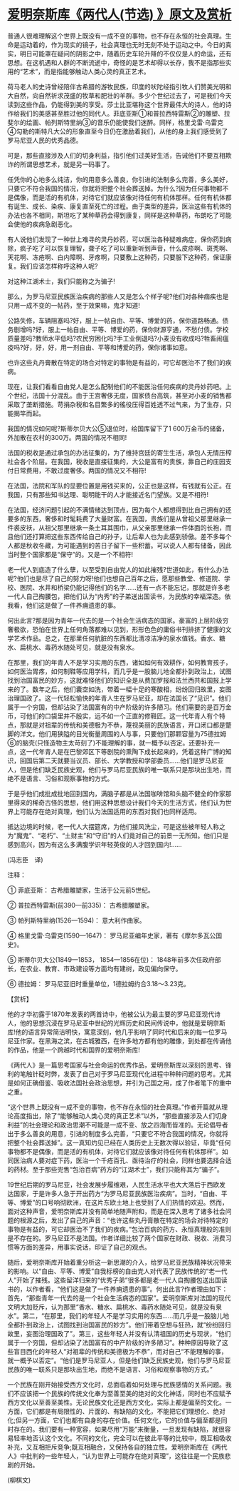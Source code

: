 # [爱明奈斯库《两代人(节选) 》原文及赏析](https://www.vrrw.net/wx/12159.html)

普通人很难理解这个世界上既没有一成不变的事物，也不存在永恒的社会真理。生命是运动着的，作为现实的镜子，社会真理也无时无刻不处于运动之中。今日的真实，明日可能罩在疑问的阴影之中，随着历史车轮升降的不仅仅是人的命运，还有思想。在这机遇和人群的不断流逝中，奇怪的是艺术却得以长存，我不是指那些实用的“艺术”，而是指能够触动人类心灵的真正艺术。

荷马老人的史诗曾经陪伴古希腊的游牧民族，印度的吠陀经指引牧人们赞美光明和大自然，向自然祈求茂盛的牧草和肥壮的羊群。多少个世纪过去了，可是我们今天读到这些作品，仍能得到美的享受。莎士比亚堪称这个世界最伟大的诗人，他的诗作给我们的美感甚至胜过他的同代人。菲底亚斯①和普拉西特雷斯②的雕塑、拉斐尔的绘画、帕列斯特里纳③的音乐仍能使我们迷醉。同样，格里戈雷·乌雷克④勾勒的斯特凡大公的形象直至今日仍在激励着我们，从他的身上我们感受到了罗马尼亚人民的优秀品德。

可是，那些直接涉及人们的切身利益，指引他们过美好生活，告诫他们不要互相欺诈的所谓思想艺术，就是另一码事了。

任凭你的心地多么纯洁，你的用意多么善良，你引进的法制多么完善，多么美好，只要它不符合我国的情况，你就将把整个社会葬送掉。为什么?因为任何事物都不是偶像，而是活的有机体，对待它们就应该像对待任何有机体那样。任何有机体都有诞生、成长、染疾、康复直至死亡的过程。由于类型的差异，医治这些有机体的办法也各不相同，斯坦吃了某种草药会得到康复，同样是这种草药，布朗吃了可能会使他的疾病急剧恶化。



有人说他们发现了一种世上难寻的灵丹妙药，可以医治各种疑难病症，保你药到病除，疯子吃了可以恢复理智，聋子吃了可以重新听到声音，什么皮疹啊、斑秃啊、天花啊、冻疮啊、白内障啊、牙疼啊，只要敷上这种药，只要服下这种药，保证康复。我们应该怎样称呼这种人呢?

对这种江湖术士，我们只能称之为骗子!

那么，为罗马尼亚民族医治疾病的那些人又是怎么个样子呢?他们对各种痼疾也是只用一成不变的一帖药，至于效果嘛，鬼才知道!

公路失修，车辆阻塞吗?好，服上一帖自由、平等、博爱的药，保你道路畅通。债务剧增吗?好，服上一帖自由、平等、博爱的药，保你财源亨通，不愁付债。学校质量差吗?教师水平低吗?农民穷困化吗?手工业倒退吗?小麦没有收成吗?牲畜闹瘟疫吗?好，好，好，用一剂自由、平等和博爱的药，保你诸事如意。

也许这些丸丹膏散在特定的场合对特定的事物是有益的，可它却医治不了我们的疾病。

现在，让我们看看自由党人是怎么配制他们的不能医治任何疾病的灵丹妙药吧。上个世纪，法国十分混乱。由于王宫奢侈无度，国家债台高筑，甚至对小麦的销售都采取了垄断措施。苛捐杂税和名目繁多的徭役压得百姓透不过气来，为了生存，只能揭竿而起。

我国的情况如何呢?斯蒂尔贝大公⑤退位时，给国库留下了1 600万金币的储备，外加散在农村的300万。两国的情况不相同!

法国的税收是通过承包的办法征集的，为了维持宫廷的寄生生活，承包人无情压榨社会各个阶层。在我国，税收是直接征集的，大公是富有的贵族，靠自己的庄园支付日常费用，不敢过度奢侈。两国的情况又不相符!

在法国，法院和军队的显要位置是用钱买来的，公正也是这样，有钱就有公正。在我国，只有那些知书达理、聪明能干的人才能接近名门望族。又是不相符!

在法国，经济问题引起的不满情绪达到顶点，因为每个人都想得到比自己拥有的还要多的东西，奢侈和时髦耗费了大量财富。在我国，贵族们是从曾祖父那里继承一件裘皮袄，从祖父那里继承一条土耳其围巾，从父亲那里继承一件体面的长袍，而且他们还打算把这些东西传给自己的孙子，让后辈人也为此感到骄傲。差不多每个人都是秋收冬藏，为可能遇到的苦日子留下一些积蓄。可以说人人都有储备，因此当时整个国家都是“保守”的。又是一个不相符!

老一代人到底造了什么孽，以至受到自由党人的如此摧残?世道如此，有什么办法呢?他们也是尽了自己的努力呀!他们也想自己百年之后，愿那些教堂、修道院、学校、医院、水井和桥梁仍能记得他们的名字……还有一点不能忘记，那就是许多老一代人自己掏腰包，把他们认为“内秀”的子弟送出国读书，为民族的幸福深造。依我看，他们这是做了一件养痈遗患的事。

何出此言?那是因为青年一代去的是一个社会生活病态的国家。豪富的上层阶级穷奢极欲，恐怕在世界上任何角落都难以见到，形形色色的庸俗书刊排挤了健康的文学艺术作品。总之，在那里任何肮脏的东西都比清凉洁净的泉水值钱。香水、糖水、扁桃水、毒药水随处可见，就是没有泉水。

在那里，我们的年青人不是学习实用的东西，诸如如何有效耕作，如何教育孩子，如何医治胃疼，如何制鞋等应用学科，而几乎是一股脑儿地全都扑到政治上，试图找到治国富民的妙方，这就难怪他们的知识全是从费加罗报和法兰西共和国报上学来的了。数年之后，他们囊空如洗，带着一幅十足的寒酸相，纷纷回归故里，妄图治理国政了。这一代轻松愉快的年青人生在罗马尼亚，却在法国长了“见识”。他们属于一个穷国，但却沾染了法国富有的中产阶级的许多陋习。他们需要的是百万金币，可他们的口袋里并不殷实，远不如一个正直的修鞋匠。这一代年青人有个特点，那就是对祖辈的传统和美德极为不恭，蔑视美丽的民族语言，开口闭口都是蹩脚的洋文。他们用狭隘的目光衡量周围的人与事，只要他们那颗容量为75德拉姆⑥的脑壳(只怪造物主太苛刻了)不能理解的事，就一概予以否定。还要补充一点，这一代年青人是在巴黎郊区下等剧院的熏陶下成长起来的，凭着这种广博的知识，回国后第二天就要当议员、部长、大学教授和学部委员……他们是罗马尼亚人，但是他们缺乏民族史观，他们与罗马尼亚民族的唯一联系只是那块出生地，而绝不是语言、习俗和观察事物的方式。

于是乎他们成批成批地回到国内，满脑子都是从法国咖啡馆和头脑不健全的作家那里得来的稀奇古怪的思想，他们用这种思想设计我们今天的生活方式，他们认为世界上可能存在绝对真理，他们认为法国适用的东西对我们也同样适用。

抵达边境的时候，老一代人大摆筵席，为他们接风洗尘，可是这些被年轻人称之为“魔鬼”、“老朽”、“土财主”和“守旧”的人们竟对自己的前景一无所知。他们只是感到高兴，因为有这么多满腹学识年轻英俊的人才回到国内!……

(冯志臣　译)

注释：

① 菲底亚斯： 古希腊雕塑家，生活于公元前5世纪。

② 普拉西特雷斯(前390—前335)： 古希腊雕塑家。

③ 帕列斯特里纳(1526—1594)： 意大利作曲家。

④ 格里戈雷·乌雷克(1590—1647)： 罗马尼亚编年史家，著有《摩尔多瓦公国史》。

⑤ 斯蒂尔贝大公(1849—1853， 1854—1856在位)： 1848年前多次任政府部长，在农业、教育、市政建设等方面均有建树，政见偏向保守。

⑥ 德拉姆： 罗马尼亚旧时重量单位，1德拉姆约合3.18～3.23克。

【赏析】

他的才华初露于1870年发表的两首诗中，他被公认为最主要的罗马尼亚现代诗人，他的思想沉浸在罗马尼亚中世纪的光辉历史和民间传说中，他就是爱明奈斯库!他的语言异常简洁明快，寓意深刻，他几乎影响了同时代和后来的每一位罗马尼亚作家。在黑海之滨，在古城雅西，在许多地方都有他的雕像，到处都在传诵他的作品，他是一个跨越时代和国界的爱明奈斯库!

《两代人》是一篇思考国家与社会命运的优秀作品，爱明奈斯库以深刻的思考、锋利的笔触针砭时弊，发表了自己对于罗马尼亚现代化进程中种种问题的思考。尤其是如何正确借鉴、吸收法国社会政治思想，并引为己国之用，成了作者笔下的重中之重。

“这个世界上既没有一成不变的事物，也不存在永恒的社会真理。”作者开篇就从理论高度指出，除了“能够触动人类心灵的真正艺术”以外，“那些直接涉及人们切身利益”的社会理论和政治思潮不可能是一成不变、放之四海而皆准的。无论倡导者出于多么善良的用意，引进的制度多么完善，“只要它不符合我国的情况，你就将把整个社会葬送掉”。这一真知灼见已经在人类历史上无数次得以验证，毕竟“任何事物都不是偶像，而是活的有机体，对待它们就应该像对待任何有机体那样”。如同医治病人要对症下药，医治一个千疮百孔、亟待治疗的社会，同样也要选择合适的药材。至于那些兜售“包治百病”药方的“江湖术士”，我们只能称其为“骗子”。

19世纪后期的罗马尼亚，社会发展步履维艰，人民生活水平也大大落后于西欧发达国家，于是许多人急于开出药方“为罗马尼亚民族医治疾病”。当时，“自由、平等、博爱”的口号响彻欧洲，在这片东欧土地上也受到了人们热情的欢迎。然而，面对这种声音，爱明奈斯库并没有简单地随声附和，而是在深入思考了诸多社会问题的根源之后，发出了自己的声音：“也许这些丸丹膏散在特定的场合对待特定的事物是有益的，可它却医治不了我们的疾病。”包治百病的药方、永恒真理般的准则是不存在的。罗马尼亚不是法国。作者详细比较了两个国家在财政、税收、消费习惯等方面的差异，用事实说话，印证了自己的观点。

随后，爱明奈斯库开始着重分析这一新思潮的介入，给罗马尼亚民族精神状况带来的影响。以“自由、平等、博爱”自我标榜的自由党人对代表了民族传统的“老一代人”开始了摧残。这些留洋归来的“优秀子弟”很多都是老一代人自掏腰包送出国读书的，以作者看，“他们这是做了一件养痈遗患的事”。何出此言?作者理由如下： 首先，“那些青年一代去的是一个社会生活病态的国家”。爱明奈斯库对法国的现代文明大加贬斥，认为那里“香水、糖水、扁桃水、毒药水随处可见，就是没有泉水”。第二，“在那里，我们的年轻人不是学习实用的东西……而几乎是一股脑儿地全都扑到政治上，试图找到治国富民的妙方”。他们带着空想与狂热，就“纷纷回归故里，妄图治理国政了”。第三，这些年轻人并没有认清祖国的历史与现状，“他们属于一个穷国，但却沾染了法国富有的中产阶级的许多陋习”。种种原因导致了这些盲目西化的年轻人“对祖辈的传统和美德极为不恭”，而对自己“不能理解的事，就一概予以否定”。“他们是罗马尼亚人，但是他们缺乏民族史观，他们与罗马尼亚民族的唯一联系只是那块出生地，而绝不是语言、习俗和观察事物的方式。”

一个民族在刚开始接受西方文化时，总面临着如何处理与民族感情的关系问题。我们不应该把一个民族的传统文化奉为至善至美的绝对的文化神话，同时也不应赋予西方文化以至善至美性。无论民族文化还是西方文化，实际上都是偏至的文化。一方面，它们都是有局限性的、片面的、有缺陷的文化，不能把它们理想化、绝对化;但另一方面，它们也都有自身的存在价值。任何文化，它的价值与偏至都是同时存在的。我们要有一种宽容，如果尽用“万能”来衡量，一旦发现有缺陷，就很容易轻率地否认这个文化。不同的文化，完全可以在彼此平等的比较中，既互相吸收补充，又互相拒斥竞争;既互相融合，又保持各自的独立性。爱明奈斯库在《两代人》中批判的一些年轻人，“认为世界上可能存在绝对真理”，这往往是一个民族悲剧的开始。

(柳棋文)

